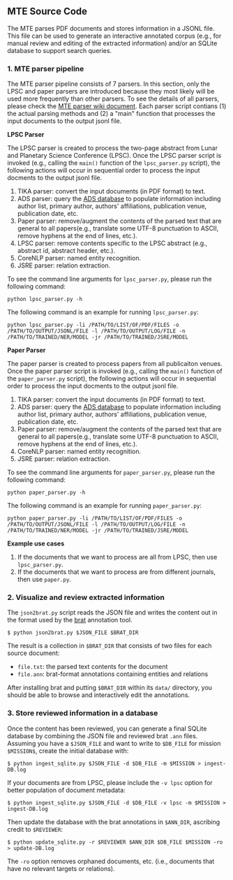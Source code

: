 ## MTE Source Code

The MTE parses PDF documents and stores information in a JSONL file.  This file can be used to generate an interactive annotated corpus (e.g., for manual review and editing of the extracted information) and/or an SQLite database to support search queries.

### 1. MTE parser pipeline

The MTE parser pipeline consists of 7 parsers. In this section, only the LPSC and paper parsers are introduced because they most likely will be used more frequently than other parsers. To see the details of all parsers, please check the [MTE parser wiki document](https://github.com/wkiri/MTE/wiki/MTE-Parsers). Each parser script contians (1) the actual parsing methods and (2) a "main" function that processes the input documents to the output jsonl file.   


**LPSC Parser**

The LPSC parser is created to process the two-page abstract from Lunar and Planetary Science Conference (LPSC). Once the LPSC parser script is invoked (e.g., calling the `main()` function of the `lpsc_parser.py` script), the following actions will occur in sequential order to process the input docments to the output jsonl file.

1. TIKA parser: convert the input documents (in PDF format) to text.
2. ADS parser: query the [ADS database](https://ui.adsabs.harvard.edu/) to populate information including author list, primary author, authors' affiliations, publication venue, publication date, etc.
3. Paper parser: remove/augment the contents of the parsed text that are general to all papers(e.g., translate some UTF-8 punctuation to ASCII, remove hyphens at the end of lines, etc.).
4. LPSC parser: remove contents specific to the LPSC abstract (e.g., abstract id, abstract header, etc.).
5. CoreNLP parser: named entity recognition. 
6. JSRE parser: relation extraction.

To see the command line arguments for `lpsc_parser.py`, please run the following command:

```
python lpsc_parser.py -h
```

The following command is an example for running `lpsc_parser.py`:

```
python lpsc_parser.py -li /PATH/TO/LIST/OF/PDF/FILES -o /PATH/TO/OUTPUT/JSONL/FILE -l /PATH/TO/OUTPUT/LOG/FILE -n /PATH/TO/TRAINED/NER/MODEL -jr /PATH/TO/TRAINED/JSRE/MODEL
```

**Paper Parser** 

The paper parser is created to process papers from all publicaiton venues. Once the paper parser script is invoked (e.g., calling the `main()` function of the `paper_parser.py` script), the following actions will occur in sequential order to process the input docments to the output jsonl file.


1. TIKA parser: convert the input documents (in PDF format) to text.
2. ADS parser: query the [ADS database](https://ui.adsabs.harvard.edu/) to populate information including author list, primary author, authors' affiliations, publication venue, publication date, etc.
3. Paper parser: remove/augment the contents of the parsed text that are general to all papers(e.g., translate some UTF-8 punctuation to ASCII, remove hyphens at the end of lines, etc.).
4. CoreNLP parser: named entity recognition. 
5. JSRE parser: relation extraction.

To see the command line arguments for `paper_parser.py`, please run the following command:

```
python paper_parser.py -h
```

The following command is an example for running `paper_parser.py`:

```
python paper_parser.py -li /PATH/TO/LIST/OF/PDF/FILES -o /PATH/TO/OUTPUT/JSONL/FILE -l /PATH/TO/OUTPUT/LOG/FILE -n /PATH/TO/TRAINED/NER/MODEL -jr /PATH/TO/TRAINED/JSRE/MODEL
```

**Example use cases**

1. If the documents that we want to process are all from LPSC, then use `lpsc_parser.py`.
2. If the documents that we want to process are from different journals, then use `paper.py`.

### 2. Visualize and review extracted information

The `json2brat.py` script reads the JSON file and writes the content out in the format used by the [brat](https://brat.nlplab.org/) annotation tool.  

```Console
$ python json2brat.py $JSON_FILE $BRAT_DIR
```

The result is a collection in `$BRAT_DIR` that consists of two files for each source document:
* `file.txt`: the parsed text contents for the document
* `file.ann`: brat-format annotations containing entities and relations

After installing brat and putting `$BRAT_DIR` within its `data/` directory, you should be able to browse and interactively edit the annotations.

### 3. Store reviewed information in a database

Once the content has been reviewed, you can generate a final SQLite database by combining the JSON file and reviewed brat `.ann` files.  Assuming you have a `$JSON_FILE` and want to write to `$DB_FILE` for mission `$MISSION$`, create the initial database with:

```Console
$ python ingest_sqlite.py $JSON_FILE -d $DB_FILE -m $MISSION > ingest-DB.log
```

If your documents are from LPSC, please include the `-v lpsc` option for better population of document metadata:

```Console
$ python ingest_sqlite.py $JSON_FILE -d $DB_FILE -v lpsc -m $MISSION > ingest-DB.log
```

Then update the database with the brat annotations in `$ANN_DIR`, ascribing credit to `$REVIEWER`:

```Console
$ python update_sqlite.py -r $REVIEWER $ANN_DIR $DB_FILE $MISSION -ro > update-DB.log
```

The `-ro` option removes orphaned documents, etc. (i.e., documents that have no relevant targets or relations).
